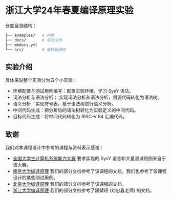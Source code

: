 # 浙江大学24年春夏编译原理实验

仓库目录结构：

```bash
├── examples/   # 样例
├── docs/       # 实验文档   
├── mkdocs.yml
└── src/        # 解释器源码
```

## 实验介绍
具体来说整个实验分为五个小实验：

- 环境配置与测试用例编写：配置实验环境，学习 SysY 语法。
- 词法分析与语法分析： 实现词法分析和语法分析，将源代码转化为语法树。
- 语义分析：实现符号表，基于语法树进行语义分析。
- 中间代码生成：把分析后的语法树转化为实验定义的中间代码。
- 目标代码生成：将中间代码转化为 RISC-V 64 汇编代码。

## 致谢

我们对本课程设计中参考的课程与资料表示感谢：

- [全国大学生计算机系统能力大赛](https://compiler.educg.net/#/) 要求实现的 SysY 语言和大量测试用例来自于该大赛。
- [南京大学编译原理](https://cs.nju.edu.cn/changxu/2_compiler/index.html) 我们的部分文档参考了该课程的文档。我们也参考了该课程设计的某些测试用例。
- [北京大学编译原理](https://pku-minic.github.io/online-doc/#/) 我们的部分文档参考了该课程的文档。
- [浙江大学编译原理](https://compiler.pages.zjusct.io/sp24/) 我们的部分文档参考了隔壁班 (刘忠鑫老师) 的文档。